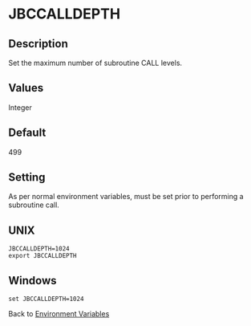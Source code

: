 # JBCCALLDEPTH

<PageHeader />

## Description

Set the maximum number of subroutine CALL levels.

## Values

Integer

## Default

499

## Setting

As per normal environment variables, must be set prior to performing a subroutine call.

## UNIX

```
JBCCALLDEPTH=1024
export JBCCALLDEPTH
```

## Windows

```
set JBCCALLDEPTH=1024
```

Back to [Environment Variables](./../README.md)

<PageFooter />
